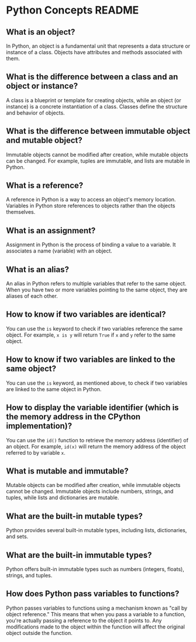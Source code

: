 # Python Concepts README

## What is an object?
In Python, an object is a fundamental unit that represents a data structure or instance of a class. Objects have attributes and methods associated with them.

## What is the difference between a class and an object or instance?
A class is a blueprint or template for creating objects, while an object (or instance) is a concrete instantiation of a class. Classes define the structure and behavior of objects.

## What is the difference between immutable object and mutable object?
Immutable objects cannot be modified after creation, while mutable objects can be changed. For example, tuples are immutable, and lists are mutable in Python.

## What is a reference?
A reference in Python is a way to access an object's memory location. Variables in Python store references to objects rather than the objects themselves.

## What is an assignment?
Assignment in Python is the process of binding a value to a variable. It associates a name (variable) with an object.

## What is an alias?
An alias in Python refers to multiple variables that refer to the same object. When you have two or more variables pointing to the same object, they are aliases of each other.

## How to know if two variables are identical?
You can use the `is` keyword to check if two variables reference the same object. For example, `x is y` will return `True` if `x` and `y` refer to the same object.

## How to know if two variables are linked to the same object?
You can use the `is` keyword, as mentioned above, to check if two variables are linked to the same object in Python.

## How to display the variable identifier (which is the memory address in the CPython implementation)?
You can use the `id()` function to retrieve the memory address (identifier) of an object. For example, `id(x)` will return the memory address of the object referred to by variable `x`.

## What is mutable and immutable?
Mutable objects can be modified after creation, while immutable objects cannot be changed. Immutable objects include numbers, strings, and tuples, while lists and dictionaries are mutable.

## What are the built-in mutable types?
Python provides several built-in mutable types, including lists, dictionaries, and sets.

## What are the built-in immutable types?
Python offers built-in immutable types such as numbers (integers, floats), strings, and tuples.

## How does Python pass variables to functions?
Python passes variables to functions using a mechanism known as "call by object reference." This means that when you pass a variable to a function, you're actually passing a reference to the object it points to. Any modifications made to the object within the function will affect the original object outside the function.



